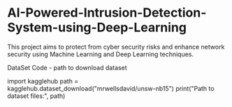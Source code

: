# AI-Powered-Intrusion-Detection-System-using-Deep-Learning

This project aims to protect from cyber security risks and enhance network security using Machine Learning and Deep Learning techniques.

DataSet Code - path to download dataset

import kagglehub
path = kagglehub.dataset_download("mrwellsdavid/unsw-nb15")
print("Path to dataset files:", path)
